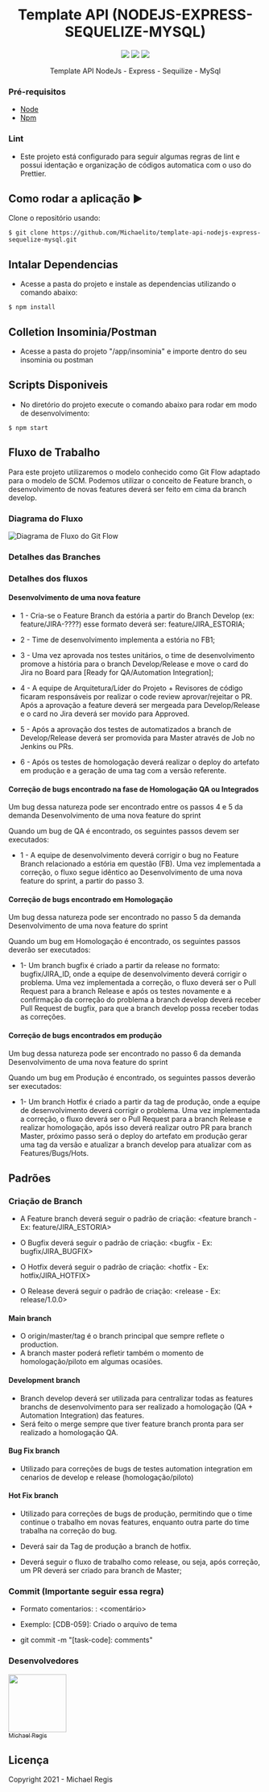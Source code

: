<h1 align="center">Template API (NODEJS-EXPRESS-SEQUELIZE-MYSQL)</h1>

<p align="center">
  <img src="https://img.shields.io/static/v1?label=nodejs&message=framework&color=green&style=for-the-badge&logo=NODE"/>
  <img src="https://img.shields.io/static/v1?label=javascript&message=language&color=yellow&style=for-the-badge&logo=JAVASCRIPT"/>
  <img src="http://img.shields.io/static/v1?label=STATUS&message=MAIN&color=GREEN&style=for-the-badge"/>
</p>

<p align="center">Template API NodeJs - Express - Sequilize - MySql</p>

### Pré-requisitos

- [Node](https://nodejs.org/)
- [Npm](https://www.npmjs.com/)

### Lint

- Este projeto está configurado para seguir algumas regras de lint e possui identação e organização de códigos automatica com o uso do Prettier.

## Como rodar a aplicação :arrow_forward:

Clone o repositório usando:

```
$ git clone https://github.com/Michaelito/template-api-nodejs-express-sequelize-mysql.git
```

## Intalar Dependencias

- Acesse a pasta do projeto e instale as dependencias utilizando o comando abaixo:

```
$ npm install
```

## Colletion Insominia/Postman

- Acesse a pasta do projeto "/app/insominia" e importe dentro do seu insominia ou postman

## Scripts Disponiveis

- No diretório do projeto execute o comando abaixo para rodar em modo de desenvolvimento:

```
$ npm start

```

## Fluxo de Trabalho

Para este projeto utilizaremos o modelo conhecido como Git Flow adaptado para o modelo de SCM. Podemos utilizar o conceito de Feature branch, o desenvolvimento de novas features deverá ser feito em cima da branch develop.

### Diagrama do Fluxo

<img src="https://static.imasters.com.br/wp-content/uploads/2015/04/git-workflow-release-cycle-4maintenance.png" alt="Diagrama de Fluxo do Git Flow" />

### Detalhes das Branches

### Detalhes dos fluxos

#### Desenvolvimento de uma nova feature

- 1 - Cria-se o Feature Branch da estória a partir do Branch Develop (ex: feature/JIRA-????) esse formato deverá ser: feature/JIRA_ESTORIA;

- 2 - Time de desenvolvimento implementa a estória no FB1;

- 3 - Uma vez aprovada nos testes unitários, o time de desenvolvimento promove a história para o branch Develop/Release e move o card do Jira no Board para [Ready for QA/Automation Integration];

- 4 - A equipe de Arquitetura/Líder do Projeto + Revisores de código ficaram responsáveis por realizar o code review aprovar/rejeitar o PR. Após a aprovação a feature deverá ser mergeada para Develop/Release e o card no Jira deverá ser movido para Approved.

- 5 - Após a aprovação dos testes de automatizados a branch de Develop/Release deverá ser promovida para Master através de Job no Jenkins ou PRs.

- 6 - Após os testes de homologação deverá realizar o deploy do artefato em produção e a geração de uma tag com a versão referente.

#### Correção de bugs encontrado na fase de Homologação QA ou Integrados

Um bug dessa natureza pode ser encontrado entre os passos 4 e 5 da demanda Desenvolvimento de uma nova feature do sprint

Quando um bug de QA é encontrado, os seguintes passos devem ser executados:

- 1 - A equipe de desenvolvimento deverá corrigir o bug no Feature Branch relacionado a estória em questão (FB). Uma vez implementada a correção, o fluxo segue idêntico ao Desenvolvimento de uma nova feature do sprint, a partir do passo 3.

#### Correção de bugs encontrado em Homologação

Um bug dessa natureza pode ser encontrado no passo 5 da demanda Desenvolvimento de uma nova feature do sprint

Quando um bug em Homologação é encontrado, os seguintes passos deverão ser executados:

- 1- Um branch bugfix é criado a partir da release no formato: bugfix/JIRA_ID, onde a equipe de desenvolvimento deverá corrigir o problema. Uma vez implementada a correção, o fluxo deverá ser o Pull Request para a branch Release e após os testes novamente e a confirmação da correção do problema a branch develop deverá receber Pull Request de bugfix, para que a branch develop possa receber todas as correções.

#### Correção de bugs encontrados em produção

Um bug dessa natureza pode ser encontrado no passo 6 da demanda Desenvolvimento de uma nova feature do sprint

Quando um bug em Produção é encontrado, os seguintes passos deverão ser executados:

- 1- Um branch Hotfix é criado a partir da tag de produção, onde a equipe de desenvolvimento deverá corrigir o problema. Uma vez implementada a correção, o fluxo deverá ser o Pull Request para a branch Release e realizar homologação, após isso deverá realizar outro PR para branch Master, próximo passo será o deploy do artefato em produção gerar uma tag da versão e atualizar a branch develop para atualizar com as Features/Bugs/Hots.

## Padrões

### Criação de Branch

- A Feature branch deverá seguir o padrão de criação: <feature branch - Ex: feature/JIRA_ESTORIA>

- O Bugfix deverá seguir o padrão de criação: <bugfix - Ex: bugfix/JIRA_BUGFIX>

- O Hotfix deverá seguir o padrão de criação: <hotfix - Ex: hotfix/JIRA_HOTFIX>

- O Release deverá seguir o padrão de criação: <release - Ex: release/1.0.0>

#### Main branch

- O origin/master/tag é o branch principal que sempre reflete o production.
- A branch master poderá refletir também o momento de homologação/piloto em algumas ocasiões.

#### Development branch

- Branch develop deverá ser utilizada para centralizar todas as features branchs de desenvolvimento para ser realizado a homologação (QA + Automation Integration) das features.
- Será feito o merge sempre que tiver feature branch pronta para ser realizado a homologação QA.

#### Bug Fix branch

- Utilizado para correções de bugs de testes automation integration em cenarios de develop e release (homologação/piloto)

#### Hot Fix branch

- Utilizado para correções de bugs de produção, permitindo que o time continue o trabalho em novas features, enquanto outra parte do time trabalha na correção do bug.

- Deverá sair da Tag de produção a branch de hotfix.

- Deverá seguir o fluxo de trabalho como release, ou seja, após correção, um PR deverá ser criado para branch de Master;

### Commit (Importante seguir essa regra)

- Formato comentarios: <jira sub-task ID-n>: <comentário>
- Exemplo: [CDB-059]: Criado o arquivo de tema

- git commit -m "[task-code]: comments"

### Desenvolvedores

[<img src="https://avatars2.githubusercontent.com/u/9826351?s=460&u=2b24ccb249af71cb7f2574b35484b4931b9fff0a&v=4" width=115 > <br> <sub> Michael Regis </sub>](https://github.com/Michaelito) 

## Licença

Copyright 2021 - Michael Regis